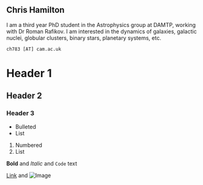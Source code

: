 ## Chris Hamilton

I am a third year PhD student in the Astrophysics group at DAMTP, working with Dr Roman Rafikov.  I am interested in the dynamics of galaxies, galactic nuclei, globular clusters, binary stars, planetary systems, etc.

```
ch783 [AT] cam.ac.uk
```

# Header 1
## Header 2
### Header 3

- Bulleted
- List

1. Numbered
2. List

**Bold** and _Italic_ and `Code` text

[Link](url) and ![Image](src)

